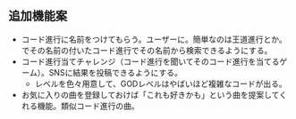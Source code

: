#

## 追加機能案

- コード進行に名前をつけてもらう。ユーザーに。簡単なのは王道進行とか。でその名前の付いたコード進行でその名前から検索できるようにする。
- コード進行当てチャレンジ（コード進行を聞いてそのコード進行を当てるゲーム）。SNSに結果を投稿できるようにする。
  - レベルを色々用意して、GODレベルはやばいほど複雑なコードが出る。
- お気に入りの曲を登録しておけば「これも好きかも」という曲を提案してくれる機能。類似コード進行の曲。
